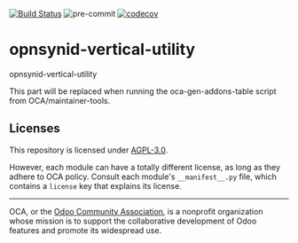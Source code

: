 [![Build Status](https://travis-ci.com/open-synergy/opnsynid-vertical-utility.svg?branch=8.0)](https://travis-ci.com/open-synergy/opnsynid-vertical-utility)
![pre-commit](https://github.com/open-synergy/opnsynid-vertical-utility/actions/workflows/pre-commit.yml/badge.svg)
[![codecov](https://codecov.io/gh/open-synergy/opnsynid-vertical-utility/branch/8.0/graph/badge.svg)](https://codecov.io/gh/open-synergy/opnsynid-vertical-utility)

<!-- /!\ do not modify above this line -->

# opnsynid-vertical-utility

opnsynid-vertical-utility

<!-- /!\ do not modify below this line -->

<!-- prettier-ignore-start -->

[//]: # (addons)

This part will be replaced when running the oca-gen-addons-table script from OCA/maintainer-tools.

[//]: # (end addons)

<!-- prettier-ignore-end -->

## Licenses

This repository is licensed under [AGPL-3.0](LICENSE).

However, each module can have a totally different license, as long as they adhere to OCA
policy. Consult each module's `__manifest__.py` file, which contains a `license` key
that explains its license.

----

OCA, or the [Odoo Community Association](http://odoo-community.org/), is a nonprofit
organization whose mission is to support the collaborative development of Odoo features
and promote its widespread use.
